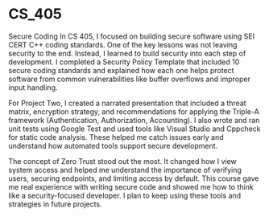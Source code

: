 # CS_405
Secure Coding
In CS 405, I focused on building secure software using SEI CERT C++ coding standards. One of the key lessons was not leaving security to the end. Instead, I learned to build security into each step of development. I completed a Security Policy Template that included 10 secure coding standards and explained how each one helps protect software from common vulnerabilities like buffer overflows and improper input handling.

For Project Two, I created a narrated presentation that included a threat matrix, encryption strategy, and recommendations for applying the Triple-A framework (Authentication, Authorization, Accounting). I also wrote and ran unit tests using Google Test and used tools like Visual Studio and Cppcheck for static code analysis. These helped me catch issues early and understand how automated tools support secure development.

The concept of Zero Trust stood out the most. It changed how I view system access and helped me understand the importance of verifying users, securing endpoints, and limiting access by default. This course gave me real experience with writing secure code and showed me how to think like a security-focused developer. I plan to keep using these tools and strategies in future projects.

